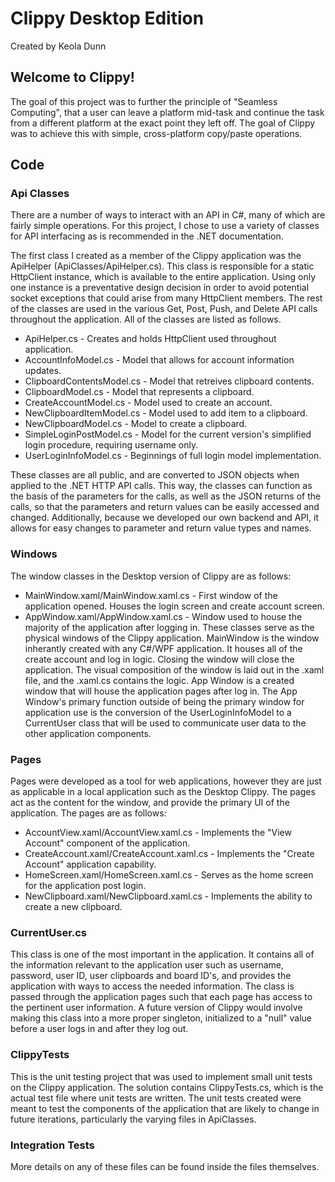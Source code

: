 # Clippy Desktop Edition
Created by Keola Dunn

## Welcome to Clippy!
The goal of this project was to further the principle of "Seamless Computing", that a user can leave a platform mid-task and continue the task from a different platform at the exact point they left off. The goal of Clippy was to achieve this with simple, cross-platform copy/paste operations.

## Code

### Api Classes
There are a number of ways to interact with an API in C#, many of which are fairly simple operations. For this project, I chose to use a variety of classes for API interfacing as is recommended in the .NET documentation. 

The first class I created as a member of the Clippy application was the ApiHelper (ApiClasses/ApiHelper.cs). This class is responsible for a static HttpClient instance, which is available to the entire application. Using only one instance is a preventative design decision in order to avoid potential socket exceptions that could arise from many HttpClient members. The rest of the classes are used in the various Get, Post, Push, and Delete API calls throughout the application. All of the classes are listed as follows.
- ApiHelper.cs - Creates and holds HttpClient used throughout application.
- AccountInfoModel.cs - Model that allows for account information updates. 
- ClipboardContentsModel.cs - Model that retreives clipboard contents.
- ClipboardModel.cs - Model that represents a clipboard.
- CreateAccountModel.cs - Model used to create an account.
- NewClipboardItemModel.cs - Model used to add item to a clipboard.
- NewClipboardModel.cs - Model to create a clipboard.
- SimpleLoginPostModel.cs - Model for the current version's simplified login procedure, requiring username only.
- UserLoginInfoModel.cs - Beginnings of full login model implementation.

These classes are all public, and are converted to JSON objects when applied to the .NET HTTP API calls. This way, the classes can function as the basis of the parameters for the calls, as well as the JSON returns of the calls, so that the parameters and return values can be easily accessed and changed. Additionally, because we developed our own backend and API, it allows for easy changes to parameter and return value types and names. 

### Windows
The window classes in the Desktop version of Clippy are as follows:
- MainWindow.xaml/MainWindow.xaml.cs - First window of the application opened. Houses the login screen and create account screen.
- AppWindow.xaml/AppWindow.xaml.cs - Window used to house the majority of the application after logging in.
These classes serve as the physical windows of the Clippy application. 
MainWindow is the window inherantly created with any C#/WPF application. It houses all of the create account and log in logic. Closing the window will close the application. The visual composition of the window is laid out in the .xaml file, and the .xaml.cs contains the logic.
App Window is a created window that will house the application pages after log in. The App Window's primary function outside of being the primary window for application use is the conversion of the UserLoginInfoModel to a CurrentUser class that will be used to communicate user data to the other application components. 

### Pages
Pages were developed as a tool for web applications, however they are just as applicable in a local application such as the Desktop Clippy. The pages act as the content for the window, and provide the primary UI of the application. The pages are as follows:
- AccountView.xaml/AccountView.xaml.cs - Implements the "View Account" component of the application.
- CreateAccount.xaml/CreateAccount.xaml.cs - Implements the "Create Account" application capability.
- HomeScreen.xaml/HomeScreen.xaml.cs - Serves as the home screen for the application post login.
- NewClipboard.xaml/NewClipboard.xaml.cs - Implements the ability to create a new clipboard.

### CurrentUser.cs
This class is one of the most important in the application. It contains all of the information relevant to the application user such as username, password, user ID, user clipboards and board ID's, and provides the application with ways to access the needed information. The class is passed through the application pages such that each page has access to the pertinent user information. A future version of Clippy would involve making this class into a more proper singleton, initialized to a "null" value before a user logs in and after they log out.

### ClippyTests
This is the unit testing project that was used to implement small unit tests on the Clippy application. The solution contains ClippyTests.cs, which is the actual test file where unit tests are written. The unit tests created were meant to test the components of the application that are likely to change in future iterations, particularly the varying files in ApiClasses.

### Integration Tests


More details on any of these files can be found inside the files themselves.








